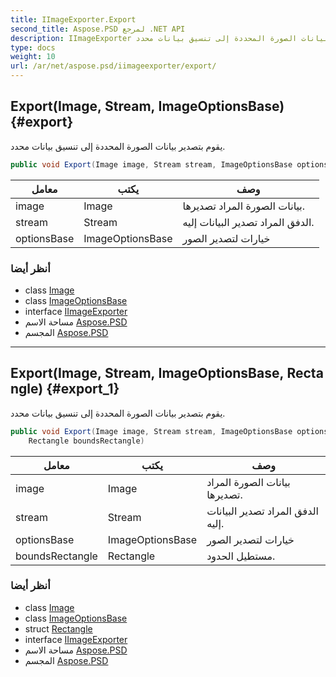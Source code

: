 ```yaml
---
title: IImageExporter.Export
second_title: Aspose.PSD لمرجع .NET API
description: IImageExporter طريقة. يقوم بتصدير بيانات الصورة المحددة إلى تنسيق بيانات محدد.
type: docs
weight: 10
url: /ar/net/aspose.psd/iimageexporter/export/
---
```

## Export(Image, Stream, ImageOptionsBase) {#export}

يقوم بتصدير بيانات الصورة المحددة إلى تنسيق بيانات محدد.

```csharp
public void Export(Image image, Stream stream, ImageOptionsBase optionsBase)
```

| معامل | يكتب | وصف |
| --- | --- | --- |
| image | Image | بيانات الصورة المراد تصديرها. |
| stream | Stream | الدفق المراد تصدير البيانات إليه. |
| optionsBase | ImageOptionsBase | خيارات لتصدير الصور |

### أنظر أيضا

* class [Image](../../image/)
* class [ImageOptionsBase](../../imageoptionsbase/)
* interface [IImageExporter](../)
* مساحة الاسم [Aspose.PSD](../../iimageexporter/)
* المجسم [Aspose.PSD](../../../)

---

## Export(Image, Stream, ImageOptionsBase, Rectangle) {#export_1}

يقوم بتصدير بيانات الصورة المحددة إلى تنسيق بيانات محدد.

```csharp
public void Export(Image image, Stream stream, ImageOptionsBase optionsBase, 
    Rectangle boundsRectangle)
```

| معامل | يكتب | وصف |
| --- | --- | --- |
| image | Image | بيانات الصورة المراد تصديرها. |
| stream | Stream | الدفق المراد تصدير البيانات إليه. |
| optionsBase | ImageOptionsBase | خيارات لتصدير الصور |
| boundsRectangle | Rectangle | مستطيل الحدود. |

### أنظر أيضا

* class [Image](../../image/)
* class [ImageOptionsBase](../../imageoptionsbase/)
* struct [Rectangle](../../rectangle/)
* interface [IImageExporter](../)
* مساحة الاسم [Aspose.PSD](../../iimageexporter/)
* المجسم [Aspose.PSD](../../../)


